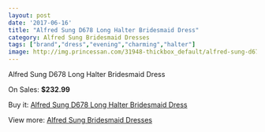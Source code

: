```yaml
---
layout: post
date: '2017-06-16'
title: "Alfred Sung D678 Long Halter Bridesmaid Dress"
category: Alfred Sung Bridesmaid Dresses
tags: ["brand","dress","evening","charming","halter"]
image: http://img.princessan.com/31948-thickbox_default/alfred-sung-d678-long-halter-bridesmaid-dress.jpg
---
```

Alfred Sung D678 Long Halter Bridesmaid Dress

On Sales: **$232.99**
<a href="https://www.princessan.com/en/14578-alfred-sung-d678-long-halter-bridesmaid-dress.html"><amp-img layout="responsive" width="600" height="600" src="//img.princessan.com/31948-thickbox_default/alfred-sung-d678-long-halter-bridesmaid-dress.jpg" alt="Alfred Sung D678 Long Halter Bridesmaid Dress 0" /></a>
<a href="https://www.princessan.com/en/14578-alfred-sung-d678-long-halter-bridesmaid-dress.html"><amp-img layout="responsive" width="600" height="600" src="//img.princessan.com/31949-thickbox_default/alfred-sung-d678-long-halter-bridesmaid-dress.jpg" alt="Alfred Sung D678 Long Halter Bridesmaid Dress 1" /></a>

Buy it: [Alfred Sung D678 Long Halter Bridesmaid Dress](https://www.princessan.com/en/14578-alfred-sung-d678-long-halter-bridesmaid-dress.html "Alfred Sung D678 Long Halter Bridesmaid Dress")

View more: [Alfred Sung Bridesmaid Dresses](https://www.princessan.com/en/107- "Alfred Sung Bridesmaid Dresses")